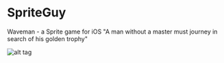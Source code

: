 # SpriteGuy
Waveman - a Sprite game for iOS
"A man without a master must journey in search of his golden trophy"

![alt tag](http://a2.mzstatic.com/us/r30/Purple7/v4/d8/cc/ef/d8ccef9b-f402-8bfb-23e0-95d398670931/screen696x696.jpeg)
